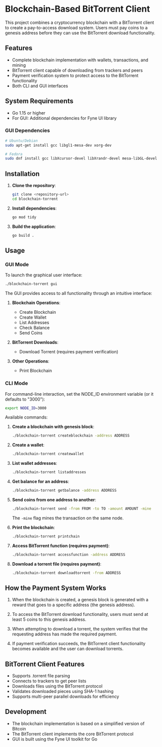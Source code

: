 # Blockchain-Based BitTorrent Client

This project combines a cryptocurrency blockchain with a BitTorrent client to create a pay-to-access download system. Users must pay coins to a genesis address before they can use the BitTorrent download functionality.

## Features

- Complete blockchain implementation with wallets, transactions, and mining
- BitTorrent client capable of downloading from trackers and peers
- Payment verification system to protect access to the BitTorrent functionality
- Both CLI and GUI interfaces

## System Requirements

- Go 1.15 or higher
- For GUI: Additional dependencies for Fyne UI library

### GUI Dependencies

```sh
# Ubuntu/Debian
sudo apt-get install gcc libgl1-mesa-dev xorg-dev

# Fedora
sudo dnf install gcc libXcursor-devel libXrandr-devel mesa-libGL-devel libXi-devel libXinerama-devel libXxf86vm-devel
```

## Installation

1. **Clone the repository**:
   ```sh
   git clone <repository-url>
   cd blockchain-torrent
   ```

2. **Install dependencies**:
   ```sh
   go mod tidy
   ```

3. **Build the application**:
   ```sh
   go build .
   ```

## Usage

### GUI Mode

To launch the graphical user interface:

```sh
./blockchain-torrent gui
```

The GUI provides access to all functionality through an intuitive interface:

1. **Blockchain Operations**:
   - Create Blockchain
   - Create Wallet
   - List Addresses
   - Check Balance
   - Send Coins

2. **BitTorrent Downloads**:
   - Download Torrent (requires payment verification)

3. **Other Operations**:
   - Print Blockchain

### CLI Mode

For command-line interaction, set the NODE_ID environment variable (or it defaults to "3000"):

```sh
export NODE_ID=3000
```

Available commands:

1. **Create a blockchain with genesis block**:
   ```sh
   ./blockchain-torrent createblockchain -address ADDRESS
   ```

2. **Create a wallet**:
   ```sh
   ./blockchain-torrent createwallet
   ```

3. **List wallet addresses**:
   ```sh
   ./blockchain-torrent listaddresses
   ```

4. **Get balance for an address**:
   ```sh
   ./blockchain-torrent getbalance -address ADDRESS
   ```

5. **Send coins from one address to another**:
   ```sh
   ./blockchain-torrent send -from FROM -to TO -amount AMOUNT -mine
   ```
   The `-mine` flag mines the transaction on the same node.

6. **Print the blockchain**:
   ```sh
   ./blockchain-torrent printchain
   ```

7. **Access BitTorrent function (requires payment)**:
   ```sh
   ./blockchain-torrent accessfunction -address ADDRESS
   ```

8. **Download a torrent file (requires payment)**:
   ```sh
   ./blockchain-torrent downloadtorrent -from ADDRESS
   ```

## How the Payment System Works

1. When the blockchain is created, a genesis block is generated with a reward that goes to a specific address (the genesis address).

2. To access the BitTorrent download functionality, users must send at least 5 coins to this genesis address.

3. When attempting to download a torrent, the system verifies that the requesting address has made the required payment.

4. If payment verification succeeds, the BitTorrent client functionality becomes available and the user can download torrents.

## BitTorrent Client Features

- Supports .torrent file parsing
- Connects to trackers to get peer lists
- Downloads files using the BitTorrent protocol
- Validates downloaded pieces using SHA-1 hashing
- Supports multi-peer parallel downloads for efficiency

## Development

- The blockchain implementation is based on a simplified version of Bitcoin
- The BitTorrent client implements the core BitTorrent protocol
- GUI is built using the Fyne UI toolkit for Go


